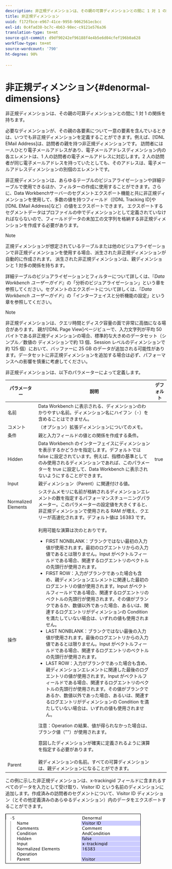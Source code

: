 ```yaml
---
description: 非正規ディメンションは、その親の可算ディメンションとの間に 1 対 1 の関係を持ちます。
title: 非正規ディメンション
uuid: f172fbce-e967-41ce-9958-9062561ecbcc
exl-id: 0c4fad38-bc7c-4b63-98ec-c9121e576a36
translation-type: tm+mt
source-git-commit: d9df90242ef96188f4e4b5e6d04cfef196b0a628
workflow-type: tm+mt
source-wordcount: '790'
ht-degree: 90%

---
```


# 非正規ディメンション{#denormal-dimensions}

非正規ディメンションは、その親の可算ディメンションとの間に 1 対 1 の関係を持ちます。

必要なディメンションが、その親の各要素について一意の要素を含んでいるときは、いつでも非正規ディメンションを定義することができます。例えば、[!DNL EMail Address]は、訪問者の親を持つ非正規ディメンションです。 訪問者には一人ひとり電子メールアドレスがあり、電子メールアドレスディメンション内の各エレメントは、1 人の訪問者の電子メールアドレスに対応します。2 人の訪問者が同じ電子メールアドレスを持っていたとしても、そのアドレスは、電子メールアドレスディメンションの別個のエレメントです。

非正規ディメンションは、あらゆるテーブルのビジュアライゼーションや詳細テーブルで使用できるほか、フィルターの作成に使用することができます。さらに、Data Workbenchサーバーのセグメントエクスポート機能と共に非正規ディメンションを使用して、多数の値を持つフィールド（[!DNL Tracking ID]や[!DNL EMail Address]など）の値をエクスポートできます。 エクスポートするセグメントデータはプロファイルの中でディメンションとして定義されていなければならないので、フィールドデータの未加工の文字列を格納する非正規ディメンションを作成する必要があります。

>[!NOTE]
>
>正規ディメンションが想定されているテーブルまたは他のビジュアライゼーションで非正規ディメンションを使用する場合、派生された非正規ディメンションが自動的に作成されます。 派生された非正規ディメンションは、親ディメンションと 1 対多の関係を持ちます。

詳細テーブルのビジュアライゼーションとフィルターについて詳しくは、『*Data Workbench ユーザーガイド*』の「分析のビジュアライゼーション」という章を参照してください。セグメントのエクスポートについて詳しくは、『*Data Workbench ユーザーガイド*』の「インターフェイスと分析機能の設定」という章を参照してください。

>[!NOTE]
>
>非正規ディメンションは、クエリ時間とディスク容量の面で非常に高価になる場合があります。 親が[!DNL Page View]ページビューで、入力文字列が平均 50 バイトである非正規ディメンションの場合、標準的な大きめのデータセット（シンプル／数値の ディメンションで約 13 個、Session レベルのディメンションで約 125 個）において、バッファーに 25 GB のデータが追加される可能性があります。データセットに非正規ディメンションを追加する場合は必ず、パフォーマンスへの影響を慎重に考慮してください。

非正規ディメンションは、以下のパラメーターによって定義します。

<table id="table_532AD791E39B4CF296FFA1C33FB8302E"> 
 <thead> 
  <tr> 
   <th colname="col1" class="entry"> パラメーター </th> 
   <th colname="col2" class="entry"> 説明 </th> 
   <th colname="col3" class="entry"> デフォルト </th> 
  </tr> 
 </thead>
 <tbody> 
  <tr> 
   <td colname="col1"> 名前 </td> 
   <td colname="col2"> Data Workbench に表示される、ディメンションのわかりやすい名前。ディメンション名にハイフン（-）を含めることはできません。 </td> 
   <td colname="col3"> </td> 
  </tr> 
  <tr> 
   <td colname="col1"> コメント </td> 
   <td colname="col2"> （オプション）拡張ディメンションについてのメモ。 </td> 
   <td colname="col3"> </td> 
  </tr> 
  <tr> 
   <td colname="col1"> 条件 </td> 
   <td colname="col2"> 親と入力フィールドの値との関係を作成する条件。 </td> 
   <td colname="col3"> </td> 
  </tr> 
  <tr> 
   <td colname="col1"> Hidden </td> 
   <td colname="col2"> Data Workbench のインターフェイスにディメンションを表示するかどうかを指定します。デフォルトでは false に設定されています。例えば、指標の基準としてのみ使用されるディメンションであれば、このパラメーターを true に設定して、Data Workbench に表示されないようにすることができます。 </td> 
   <td colname="col3"> true </td> 
  </tr> 
  <tr> 
   <td colname="col1"> Input </td> 
   <td colname="col2"> 親ディメンション（Parent）に関連付ける値。 </td> 
   <td colname="col3"> </td> 
  </tr> 
  <tr> 
   <td colname="col1"> Normalized Elements </td> 
   <td colname="col2"> システムメモリに名前が格納されるディメンションエレメントの数を指定するパフォーマンスチューニングパラメーター。このパラメーターの設定値を大きくすると、非正規ディメンションで使用される RAM が増え、クエリーが高速化されます。デフォルト値は 16383 です。 </td> 
   <td colname="col3"> </td> 
  </tr> 
  <tr> 
   <td colname="col1"> 操作 </td> 
   <td colname="col2"> <p>利用可能な演算は次のとおりです。 </p> <p> 
     <ul id="ul_CCDC45838A3941BD949B6D21EA0492B3"> 
      <li id="li_F33898192A82437692B5C15684EFCF64"> FIRST NONBLANK：ブランクではない最初の入力値が使用されます。最初のログエントリからの入力値であるとは限りません。<span class="wintitle">Input</span> がベクトルフィールドである場合、関連するログエントリのベクトルの先頭行が使用されます。 </li> 
      <li id="li_4ADD0A368BB74B64AD29126C8E7B333F"> FIRST ROW：入力がブランクであった場合も含め、親ディメンションエレメントに関連した最初のログエントリの値が使用されます。<span class="wintitle">Input</span> がベクトルフィールドである場合、関連するログエントリのベクトルの先頭行が使用されます。その値がブランクであるか、数値以外であった場合、あるいは、関連するログエントリがディメンションの Condition を満たしていない場合は、いずれの値も使用されません。 </li> 
      <li id="li_C93CA22ADA634F21A6488BB3BEE7CB23"> LAST NONBLANK：ブランクではない最後の入力値が使用されます。最後のログエントリからの入力値であるとは限りません。<span class="wintitle">Input</span> がベクトルフィールドである場合、関連するログエントリのベクトルの先頭行が使用されます。 </li> 
      <li id="li_2FFE585521B14FE5ABBF66AAC47F22C4"> LAST ROW：入力がブランクであった場合も含め、親ディメンションエレメントに関連した最後のログエントリの値が使用されます。<span class="wintitle">Input</span> がベクトルフィールドである場合、関連するログエントリのベクトルの先頭行が使用されます。その値がブランクであるか、数値以外であった場合、あるいは、関連するログエントリがディメンションの Condition を満たしていない場合は、いずれの値も使用されません。 </li> 
     </ul> </p> <p> <p>注意：Operation の結果、値が得られなかった場合は、ブランク値（""）が使用されます。 </p> </p> <p> 意図したディメンションが確実に定義されるように演算を指定する必要があります。 </p> </td> 
   <td colname="col3"> </td> 
  </tr> 
  <tr> 
   <td colname="col1"> Parent </td> 
   <td colname="col2"> 親ディメンションの名前。すべての可算ディメンションは、親ディメンションになることができます。 </td> 
   <td colname="col3"> </td> 
  </tr> 
 </tbody> 
</table>

この例に示した非正規ディメンションは、x-trackingid フィールドに含まれるすべてのデータを入力として受け取り、Visitor ID という名前のディメンションに追加します。作成済みの訪問者のセグメントについて、Visitor ID ディメンション（とその他定義済みのあらゆるディメンション）内のデータをエクスポートすることができます。

![](assets/cfg_Transformation_Dim_Denormal.png)
